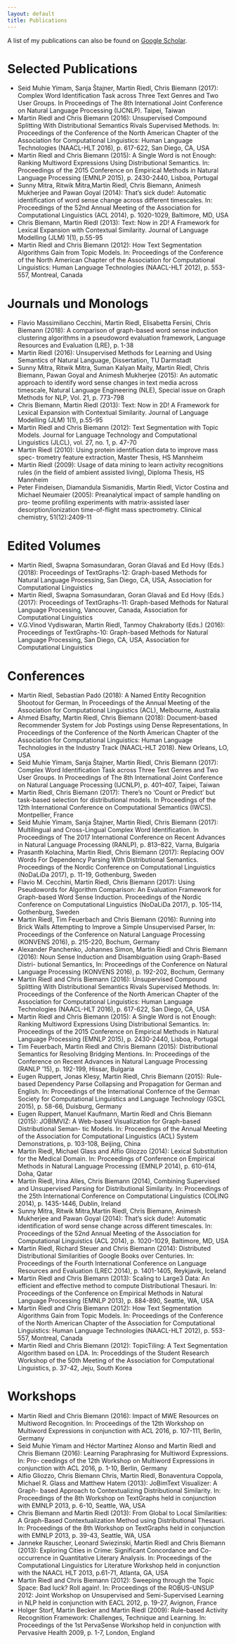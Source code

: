 ```yaml
---
layout: default
title: Publications
---
```


A list of my publications can also be found on [Google Scholar](https://scholar.google.de/citations?user=tl-ChBEAAAAJ&hl=de).

# Selected Publications

  * Seid Muhie Yimam, Sanja Štajner, Martin Riedl, Chris Biemann (2017): Complex Word Identification Task across Three Text Genres and Two User Groups. In Proceedings of The 8th International Joint Conference on Natural Language Processing (IJCNLP). Taipei, Taiwan 
  * Martin Riedl and Chris Biemann (2016): Unsupervised Compound Splitting With Distributional Semantics Rivals Supervised Methods. In: Proceedings of the Conference of the North American Chapter of the Association for Computational Linguistics: Human Language Technologies (NAACL-HLT 2016), p. 617-622, San Diego, CA, USA
  * Martin Riedl and Chris Biemann (2015): A Single Word is not Enough: Ranking Multiword Expressions Using Distributional Semantics. In: Proceedings of the 2015 Conference on Empirical Methods in Natural Language Processing (EMNLP 2015), p. 2430-2440, Lisboa, Portugal
  * Sunny Mitra, Ritwik Mitra,Martin Riedl, Chris Biemann, Animesh Mukherjee and Pawan Goyal (2014): That’s sick dude!: Automatic identification of word sense change across different timescales. In: Proceedings of the 52nd Annual Meeting of the Association for Computational Linguistics (ACL 2014), p. 1020-1029, Baltimore, MD, USA
  * Chris Biemann, Martin Riedl (2013): Text: Now in 2D! A Framework for Lexical Expansion with Contextual Similarity. Journal of Language Modelling (JLM) 1(1), p.55-95 
  * Martin Riedl and Chris Biemann (2012): How Text Segmentation Algorithms Gain from Topic Models. In: Proceedings of the Conference of the North American Chapter of the Association for Computational Linguistics: Human Language Technologies (NAACL-HLT 2012), p. 553-557, Montreal, Canada
	
	
# Journals und Monologs

  * Flavio Massimiliano Cecchini, Martin Riedl, Elisabetta Fersini, Chris Biemann (2018): A comparison of graph-based word sense induction clustering algorithms in a pseudoword evaluation framework, Language Resources and Evaluation (LRE), p. 1-38
  * Martin Riedl (2016): Unsupervised Methods for Learning and Using Semantics of Natural Language, Dissertation, TU Darmstadt 
  * Sunny Mitra, Ritwik Mitra, Suman Kalyan Maity, Martin Riedl, Chris Biemann, Pawan Goyal and Animesh Mukherjee (2015): An automatic approach to identify word sense changes in text media across timescale, Natural Language Engineering (NLE), Special issue on Graph Methods for NLP, Vol. 21, p. 773-798 
  * Chris Biemann, Martin Riedl (2013): Text: Now in 2D! A Framework for Lexical Expansion with Contextual Similarity. Journal of Language Modelling (JLM) 1(1), p.55-95 
  * Martin Riedl and Chris Biemann (2012): Text Segmentation with Topic Models. Journal for Language Technology and Computational Linguistics (JLCL), vol. 27, no. 1, p. 47-70 
  * Martin Riedl (2010): Using protein identification data to improve mass spec- trometry feature extraction, Master Thesis, HS Mannheim 
  * Martin Riedl (2009): Usage of data mining to learn activity recognitions rules (in the field of ambient assisted living), Diploma Thesis, HS Mannheim 
  * Peter Findeisen, Diamandula Sismanidis, Martin Riedl, Victor Costina and Michael Neumaier (2005): Preanalytical impact of sample handling on pro- teome profiling experiments with matrix-assisted laser desorption/ionization time-of-flight mass spectrometry. Clinical chemistry, 51(12):2409-11 

# Edited Volumes

* Martin Riedl, Swapna Somasundaran, Goran Glavaš and Ed Hovy (Eds.) (2018): Proceedings of TextGraphs-12: Graph-based Methods for Natural Language Processing, San Diego, CA, USA, Association for Computational Linguistics
* Martin Riedl, Swapna Somasundaran, Goran Glavaš and Ed Hovy (Eds.) (2017): Proceedings of TextGraphs-11: Graph-based Methods for Natural Language Processing, Vancouver, Canada, Association for Computational Linguistics
* V.G.Vinod Vydiswaran, Martin Riedl, Tanmoy Chakraborty (Eds.) (2016): Proceedings of TextGraphs-10: Graph-based Methods for Natural Language Processing, San Diego, CA, USA, Association for Computational Linguistics



#  Conferences
  * Martin Riedl, Sebastian Padó (2018): A Named Entity Recognition Shootout for German, In Proceedings of the Annual Meeting of the Association for Computational Linguistics (ACL), Melbourne, Australia
  * Ahmed Elsafty, Martin Riedl, Chris Biemann (2018): Document-based Recommender System for Job Postings using Dense Representations, In Proceedings of the Conference of the North American Chapter of the Association for Computational Linguistics: Human Language Technologies in the Industry Track (NAACL-HLT 2018). New Orleans, LO, USA
  * Seid Muhie Yimam, Sanja Štajner, Martin Riedl, Chris Biemann (2017): Complex Word Identification Task across Three Text Genres and Two User Groups. In Proceedings of The 8th International Joint Conference on Natural Language Processing (IJCNLP), p. 401–407, Taipei, Taiwan 
  * Martin Riedl, Chris Biemann (2017): There’s no ‘Count or Predict’ but task-based selection for distributional models. In Proceedings of the 12th International Conference on Computational Semantics (IWCS). Montpellier, France 
  * Seid Muhie Yimam, Sanja Štajner, Martin Riedl, Chris Biemann (2017): Multilingual and Cross-Lingual Complex Word Identification. In Proceedings of The 2017 International Conference on Recent Advances in Natural Language Processing (RANLP), p. 813–822, Varna, Bulgaria 
  * Prasanth Kolachina, Martin Riedl, Chris Biemann (2017): Replacing OOV Words For Dependency Parsing With Distributional Semantics. Proceedings of the Nordic Conference on Computational Linguistics (NoDaLiDa 2017), p. 11-19, Gothenburg, Sweden 
  * Flavio M. Cecchini, Martin Riedl, Chris Biemann (2017): Using Pseudowords for Algorithm Comparison: An Evaluation Framework for Graph-based Word Sense Induction. Proceedings of the Nordic Conference on Computational Linguistics (NoDaLiDa 2017), p. 105-114, Gothenburg, Sweden 
  * Martin Riedl, Tim Feuerbach and Chris Biemann (2016): Running into Brick Walls Attempting to Improve a Simple Unsupervised Parser, In: Proceedings of the Conference on Natural Language Processing (KONVENS 2016), p. 215-220, Bochum, Germany 
  * Alexander Panchenko, Johannes Simon, Martin Riedl and Chris Biemann (2016): Noun Sense Induction and Disambiguation using Graph-Based Distri- butional Semantics, In: Proceedings of the Conference on Natural Language Processing (KONVENS 2016), p. 192-202, Bochum, Germany 
  * Martin Riedl and Chris Biemann (2016): Unsupervised Compound Splitting With Distributional Semantics Rivals Supervised Methods. In: Proceedings of the Conference of the North American Chapter of the Association for Computational Linguistics: Human Language Technologies (NAACL-HLT 2016), p. 617-622, San Diego, CA, USA
  * Martin Riedl and Chris Biemann (2015): A Single Word is not Enough: Ranking Multiword Expressions Using Distributional Semantics. In: Proceedings of the 2015 Conference on Empirical Methods in Natural Language Processing (EMNLP 2015), p. 2430-2440, Lisboa, Portugal
  * Tim Feuerbach, Martin Riedl and Chris Biemann (2015): Distributional Semantics for Resolving Bridging Mentions. In: Proceedings of the Conference on Recent Advances in Natural Language Processing (RANLP ’15), p. 192-199, Hissar, Bulgaria
  * Eugen Ruppert, Jonas Klesy, Martin Riedl, Chris Biemann (2015): Rule- based Dependency Parse Collapsing and Propagation for German and English. In: Proceedings of the International Confernce of the German Society for Computational Linguistics and Language Technology (GSCL 2015), p. 58-66, Duisburg, Germany
  * Eugen Ruppert, Manuel Kaufmann, Martin Riedl and Chris Biemann (2015): JOBIMVIZ: A Web-based Visualization for Graph-based Distributional Seman- tic Models. In: Proceedings of the Annual Meeting of the Association for Computational Linguistics (ACL) System Demonstrations, p. 103-108, Beijing, China
  * Martin Riedl, Michael Glass and Alfio Gliozzo (2014): Lexical Substitution for the Medical Domain. In: Proceedings of Conference on Empirical Methods in Natural Language Processing (EMNLP 2014), p. 610-614, Doha, Qatar
  * Martin Riedl, Irina Alles, Chris Biemann (2014), Combining Supervised and Unsupervised Parsing for Distributional Similarity. In: Proceedings of the 25th International Conference on Computational Linguistics (COLING 2014), p. 1435-1446, Dublin, Ireland
  * Sunny Mitra, Ritwik Mitra,Martin Riedl, Chris Biemann, Animesh Mukherjee and Pawan Goyal (2014): That’s sick dude!: Automatic identification of word sense change across different timescales. In: Proceedings of the 52nd Annual Meeting of the Association for Computational Linguistics (ACL 2014), p. 1020-1029, Baltimore, MD, USA
  * Martin Riedl, Richard Steuer and Chris Biemann (2014): Distributed Distributional Similarities of Google Books over Centuries. In: Proceedings of the Fourth International Conference on Language Resources and Evaluation (LREC 2014), p. 1401-1405, Reykjavik, Iceland
  * Martin Riedl and Chris Biemann (2013): Scaling to Large3 Data: An efficient and effective method to compute Distributional Thesauri. In: Proceedings of the Conference on Empirical Methods in Natural Language Processing (EMNLP 2013), p. 884-890, Seattle, WA, USA
  * Martin Riedl and Chris Biemann (2012): How Text Segmentation Algorithms Gain from Topic Models. In: Proceedings of the Conference of the North American Chapter of the Association for Computational Linguistics: Human Language Technologies (NAACL-HLT 2012), p. 553-557, Montreal, Canada
  * Martin Riedl and Chris Biemann (2012): TopicTiling: A Text Segmentation Algorithm based on LDA. In: Proceddings of the Student Research Workshop of the 50th Meeting of the Association for Computational Linguistics, p. 37-42, Jeju, South Korea 

 
#  Workshops

  * Martin Riedl and Chris Biemann (2016): Impact of MWE Resources on Multiword Recognition. In: Proceedings of the 12th Workshop on Multiword Expressions in conjunction with ACL 2016, p. 107-111, Berlin, Germany 
  * Seid Muhie Yimam and Héctor Martínez Alonso and Martin Riedl and Chris Biemann (2016): Learning Paraphrasing for Multiword Expressions. In: Pro- ceedings of the 12th Workshop on Multiword Expressions in conjunction with ACL 2016, p. 1-10, Berlin, Germany 
  * Alfio Gliozzo, Chris Biemann Chris, Martin Riedl, Bonaventura Coppola, Michael R. Glass and Matthew Hatem (2013): JoBimText Visualizer: A Graph- based Approach to Contextualizing Distributional Similarity. In: Proceedings of the 8th Workshop on TextGraphs held in conjunction with EMNLP 2013, p. 6-10, Seattle, WA, USA 
  * Chris Biemann and Martin Riedl (2013): From Global to Local Similarities: A Graph-Based Contextualization Method using Distributional Thesauri. In: Proceedings of the 8th Workshop on TextGraphs held in conjunction with EMNLP 2013, p. 39-43, Seattle, WA, USA 
  * Janneke Rauscher, Leonard Swiezinski, Martin Riedl and Chris Biemann (2013): Exploring Cities in Crime: Significant Concordance and Co-occurrence in Quantitative Literary Analysis. In: Proceedings of the Computational Linguistics for Literature Workshop held in conjunction with the NAACL HLT 2013, p.61-71, Atlanta, GA, USA 
  * Martin Riedl and Chris Biemann (2012): Sweeping through the Topic Space: Bad luck? Roll again!. In: Proceedings of the ROBUS-UNSUP 2012: Joint Workshop on Unsupervised and Semi-Supervised Learning in NLP held in conjunction with EACL 2012, p. 19-27, Avignon, France 
  * Holger Storf, Martin Becker and Martin Riedl (2009): Rule-based Activity Recognition Framework: Challenges, Technique and Learning. In: Proceedings of the 1st PervaSense Workshop held in conjunction with Pervasive Health 2009, p. 1-7, London, England 

